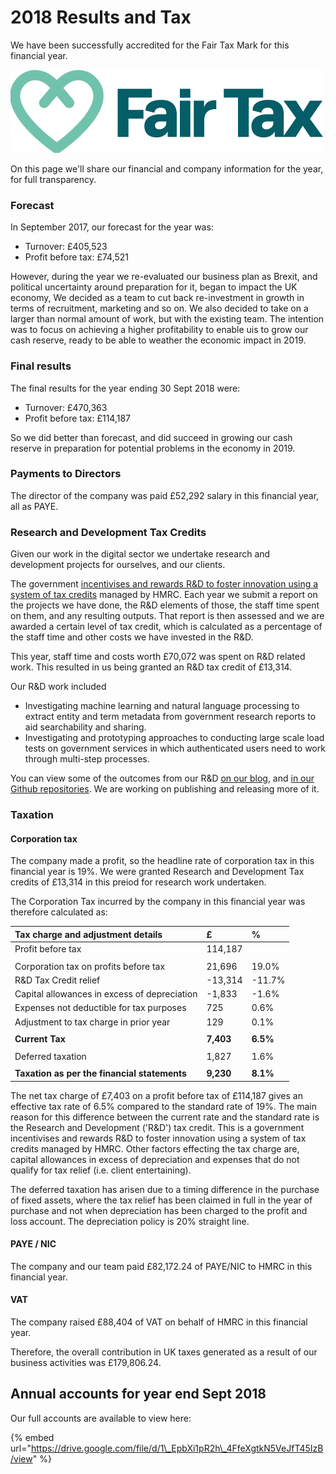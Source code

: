 # 2018 Results and Tax

We have been successfully accredited for the Fair Tax Mark for this financial year.

![The Fair Tax Mark logo](../../.gitbook/assets/ftm_horizontal_rgb.png)

On this page we'll share our financial and company information for the year, for full transparency.

### Forecast

In September 2017, our forecast for the year was:

* Turnover: £405,523
* Profit before tax: £74,521

However, during the year we re-evaluated our business plan as Brexit, and political uncertainty around preparation for it, began to impact the UK economy, We decided as a team to cut back re-investment in growth in terms of recruitment, marketing and so on. We also decided to take on a larger than normal amount of work, but with the existing team. The intention was to focus on achieving a higher profitability to enable uis to grow our cash reserve, ready to be able to weather the economic impact in 2019.

### Final results

The final results for the year ending 30 Sept 2018 were:

* Turnover: £470,363
* Profit before tax: £114,187

So we did better than forecast, and did succeed in growing our cash reserve in preparation for potential problems in the economy in 2019.

### Payments to Directors

The director of the company was paid £52,292 salary in this financial year, all as PAYE.

### Research and Development Tax Credits

Given our work in the digital sector we undertake research and development projects for ourselves, and our clients. 

The government [incentivises and rewards R&D to foster innovation using a system of tax credits](https://www.gov.uk/guidance/corporation-tax-research-and-development-tax-relief-for-small-and-medium-sized-enterprises) managed by HMRC. Each year we submit a report on the projects we have done, the R&D elements of those, the staff time spent on them, and any resulting outputs. That report is then assessed and we are awarded a certain level of tax credit, which is calculated as a percentage of the staff time and other costs we have invested in the R&D.

This year, staff time and costs worth £70,072 was spent on R&D related work. This resulted in us being granted an R&D tax credit of £13,314.

Our R&D work included

* Investigating machine learning and natural language processing to extract entity and term metadata from government research reports to aid searchability and sharing.
* Investigating and prototyping approaches to conducting large scale load tests on government services in which authenticated users need to work through multi-step processes.

You can view some of the outcomes from our R&D [on our blog](https://blog.weareconvivio.com), and [in our Github repositories](https://github.com/ConvivioTeam). We are working on publishing and releasing more of it.

### Taxation

#### Corporation tax

The company made a profit, so the headline rate of corporation tax in this financial year is 19%. We were granted Research and Development Tax credits of £13,314 in this preiod for research work undertaken.

The Corporation Tax incurred by the company in this financial year was therefore calculated as:

| Tax charge and adjustment details | £ | % |
| :--- | :--- | :--- |
| Profit before tax | 114,187 |  |
|  |  |  |
| Corporation tax on profits before tax | 21,696 | 19.0% |
| R&D Tax Credit relief | -13,314 | -11.7% |
| Capital allowances in excess of depreciation | -1,833 | -1.6% |
| Expenses not deductible for tax purposes | 725 | 0.6% |
| Adjustment to tax charge in prior year | 129 | 0.1% |
|  |  |  |
| **Current Tax** | **7,403** | **6.5%** |
|  |  |  |
| Deferred taxation | 1,827 | 1.6% |
|  |  |  |
| **Taxation as per the financial statements** | **9,230** | **8.1%** |

The net tax charge of £7,403 on a profit before tax of £114,187 gives an effective tax rate of 6.5% compared to the standard rate of 19%. The main reason for this difference between the current rate and the standard rate is the Research and Development \('R&D'\) tax credit. This is a government incentivises and rewards R&D to foster innovation using a system of tax credits managed by HMRC. Other factors effecting the tax charge are, capital allowances in excess of depreciation and expenses that do not qualify for tax relief \(i.e. client entertaining\).

The deferred taxation has arisen due to a timing difference in the purchase of fixed assets, where the tax relief has been claimed in full in the year of purchase and not when depreciation has been charged to the profit and loss account. The depreciation policy is 20% straight line.

#### PAYE / NIC

The company and our team paid £82,172.24 of PAYE/NIC to HMRC in this financial year.

#### VAT

The company raised £88,404 of VAT on behalf of HMRC in this financial year.



Therefore, the overall contribution in UK taxes generated as a result of our business activities was £179,806.24.

## Annual accounts for year end Sept 2018

Our full accounts are available to view here:

{% embed url="https://drive.google.com/file/d/1\_EpbXi1pR2h\_4FfeXgtkN5VeJfT45IzB/view" %}

### 

